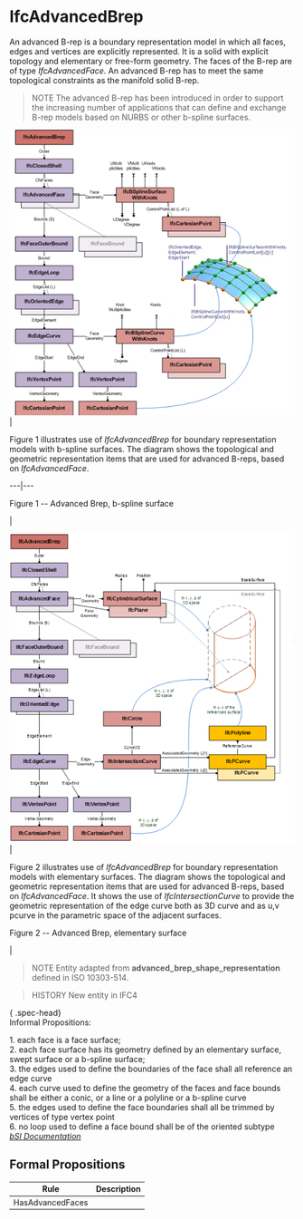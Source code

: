 IfcAdvancedBrep
===============
An advanced B-rep is a boundary representation model in which all faces, edges
and vertices are explicitly represented. It is a solid with explicit topology
and elementary or free-form geometry. The faces of the B-rep are of type
_IfcAdvancedFace_. An advanced B-rep has to meet the same topological
constraints as the manifold solid B-rep.  
  
> NOTE  The advanced B-rep has been introduced in order to support the
> increasing number of applications that can define and exchange B-rep models
> based on NURBS or other b-spline surfaces.  
  
  
  
![advanced brep b-spline surface](../figures/ifcadvancedbrep_01.png)  
|  

Figure 1 illustrates use of _IfcAdvancedBrep_ for boundary representation
models with b-spline surfaces. The diagram shows the topological and geometric
representation items that are used for advanced B-reps, based on
_IfcAdvancedFace_.

  
  
  
---|---  
  
  
  

Figure 1 -- Advanced Brep, b-spline surface

  



  
  
|  
  
  
  
   ![advanced brep elementary surface](../figures/ifcadvancedbrep_02.png)  
|  

Figure 2 illustrates use of _IfcAdvancedBrep_ for boundary representation
models with elementary surfaces. The diagram shows the topological and
geometric representation items that are used for advanced B-reps, based on
_IfcAdvancedFace_. It shows the use of _IfcIntersectionCurve_ to provide the
geometric representation of the edge curve both as 3D curve and as u,v pcurve
in the parametric space of the adjacent surfaces.

  
  
  
  
  
  

Figure 2 -- Advanced Brep, elementary surface

  
  
|  
  
  
  
  
> NOTE  Entity adapted from **advanced_brep_shape_representation** defined in
> ISO 10303-514.  
  
> HISTORY  New entity in IFC4  
  
{ .spec-head}  
Informal Propositions:  
  
1\. each face is a face surface;  
2\. each face surface has its geometry defined by an elementary surface, swept
surface or a b-spline surface;  
3\. the edges used to define the boundaries of the face shall all reference an
edge curve  
4\. each curve used to define the geometry of the faces and face bounds shall
be either a conic, or a line or a polyline or a b-spline curve  
5\. the edges used to define the face boundaries shall all be trimmed by
vertices of type vertex point  
6\. no loop used to define a face bound shall be of the oriented subtype  
[ _bSI
Documentation_](https://standards.buildingsmart.org/IFC/DEV/IFC4_2/FINAL/HTML/schema/ifcgeometricmodelresource/lexical/ifcadvancedbrep.htm)


Formal Propositions
-------------------
| Rule             | Description   |
|------------------|---------------|
| HasAdvancedFaces |               |

